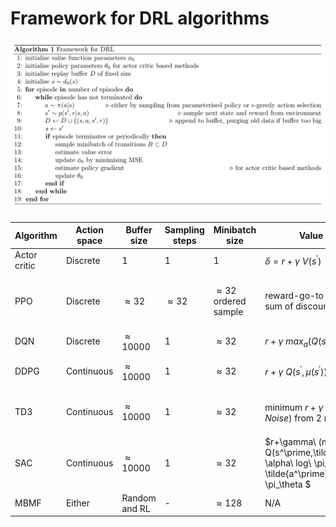 # Framework for DRL algorithms

![pseudo_code](pseudo_code.png)

| Algorithm | Action space | Buffer size | Sampling steps | Minibatch size |  Value target | Policy gradient | Action selection | Additions |
| --- | --- | --- | --- | --- | --- | --- | --- | --- |
| Actor critic | Discrete | 1 | 1 | 1 | $\delta=r+\gamma\ V(s^\prime)$ | $A(s,a) \nabla\ log(\pi)$ where $A(s,a) \approx \delta$ | Policy net softmax | - |
| PPO | Discrete | $\approx 32$ | $\approx 32$ | $\approx 32$ ordered sample | reward-go-to $R$ (cumulative sum of discounted rewards) | $A(s,a) \frac{\pi}{\pi_{t-1}}$ where $A(s,a) \approx$ cumulative sum of TD error  | Policy net softmax | Policy ratio is clipped |  
| DQN | Discrete | $\approx 10000$ | 1 | $\approx 32$ | $r+\gamma\ max_a(Q(s^\prime,A))$ | - | $\epsilon$-greedy | Target Q-net (hard updates) |
| DDPG | Continuous | $\approx 10000$ | 1 | $\approx 32$ | $r+\gamma\ Q(s^\prime,\mu(s^\prime))$ | $Q(s,\mu(s))$ | $\mu(s) + Noise$ | Target Q-net and policy net (soft updates) |
| TD3 | Continuous | $\approx 10000$ | 1 | $\approx 32$ | minimum $r+\gamma\ Q(s^\prime,\mu(s^\prime)+Noise)$ from 2 nets | $Q(s,\mu(s))$ | $\mu(s) + Noise$ | Target Q-net and policy net (soft updates, policy update is delayed) |
| SAC | Continuous | $\approx 10000$ | 1 | $\approx 32$ | $r+\gamma\ (min \ Q(s^\prime,\tilde{a^\prime})-\alpha\ log\ \pi_\theta) \ \tilde{a^\prime} \sim \pi_\theta $  | $ min \ Q(s,\tilde{a_\theta}(s))-\alpha\ log\ \pi_\theta $ | Sample from squashed Gaussian policy |Target Q-net (soft updates), reparameterisation trick used for action selection |
| MBMF | Either | Random and RL | - | $\approx 128$ | N/A | N/A | MPC rollouts | Dynamics model learned | 
